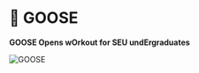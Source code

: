 # 🪿 GOOSE

**GOOSE Opens wOrkout for SEU undErgraduates**

![GOOSE](https://github.com/user-attachments/assets/2a10243c-332d-4aee-8ec2-6dc9abb605ed)
